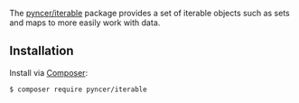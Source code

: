 The [pyncer/iterable](https://github.com/pyncerrc/pyncer-iterable) package
provides a set of iterable objects such as sets and maps to more easily work
with data.

## Installation

Install via [Composer](https://getcomposer.org):

```bash
$ composer require pyncer/iterable
```
